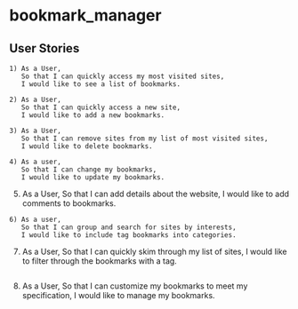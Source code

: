 # bookmark_manager

## User Stories

```
1) As a User,
   So that I can quickly access my most visited sites,
   I would like to see a list of bookmarks.
```
```
2) As a User,
   So that I can quickly access a new site,
   I would like to add a new bookmarks.
```
```
3) As a User,
   So that I can remove sites from my list of most visited sites,
   I would like to delete bookmarks.
```
```
4) As a user,
   So that I can change my bookmarks,
   I would like to update my bookmarks.

```
5) As a User,
   So that I can add details about the website,
   I would like to add comments to bookmarks.
```
6) As a user,
   So that I can group and search for sites by interests,
   I would like to include tag bookmarks into categories.

```
7) As a User,
   So that I can quickly skim through my list of sites,
   I would like to filter through the bookmarks with a tag.
```
```
8) As a User,
   So that I can customize my bookmarks to meet my specification,
   I would like to manage my bookmarks.
```
